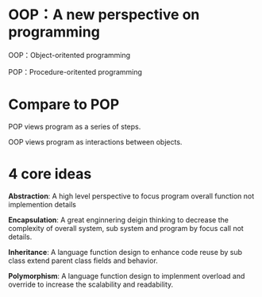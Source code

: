 # OOP：A new perspective on programming

OOP：Object-oritented programming

POP：Procedure-oritented programming

# **Compare to POP**

POP views program as a series of steps.

OOP views program as interactions between objects. 

# **4 core ideas**

**Abstraction**: A high level perspective to focus program overall function not implemention details

**Encapsulation**: A great enginnering deigin thinking to decrease the complexity of overall system, sub system and program by focus call not details.

**Inheritance**: A language function design to enhance code reuse by sub class extend parent class fields and behavior.

**Polymorphism**: A language function design to implenment overload and override to increase the scalability and readability.